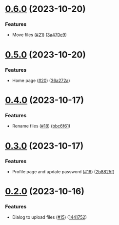 # [0.6.0](https://github.com/PedroChaparro/unofficial-frontend-react/compare/v0.5.0...v0.6.0) (2023-10-20)


### Features

* Move files ([#21](https://github.com/PedroChaparro/unofficial-frontend-react/issues/21)) ([3a470e9](https://github.com/PedroChaparro/unofficial-frontend-react/commit/3a470e97df16f038658bb2e13019c2adda4a5e0a))



# [0.5.0](https://github.com/PedroChaparro/unofficial-frontend-react/compare/v0.4.0...v0.5.0) (2023-10-20)


### Features

* Home page ([#20](https://github.com/PedroChaparro/unofficial-frontend-react/issues/20)) ([36a272a](https://github.com/PedroChaparro/unofficial-frontend-react/commit/36a272ad72732e2eb8b21c8a18a9dfab7d72c837))



# [0.4.0](https://github.com/PedroChaparro/unofficial-frontend-react/compare/v0.3.0...v0.4.0) (2023-10-17)


### Features

* Rename files ([#18](https://github.com/PedroChaparro/unofficial-frontend-react/issues/18)) ([bbc6f61](https://github.com/PedroChaparro/unofficial-frontend-react/commit/bbc6f611b9f8dd9526d67e55bc79aabc1a9acdb2))



# [0.3.0](https://github.com/PedroChaparro/unofficial-frontend-react/compare/v0.2.0...v0.3.0) (2023-10-17)


### Features

* Profile page and update password ([#16](https://github.com/PedroChaparro/unofficial-frontend-react/issues/16)) ([2b8825f](https://github.com/PedroChaparro/unofficial-frontend-react/commit/2b8825ff55b8df092b72bbaaab9a9544b1e1307b))



# [0.2.0](https://github.com/PedroChaparro/unofficial-frontend-react/compare/v0.1.0...v0.2.0) (2023-10-16)


### Features

* Dialog to upload files ([#15](https://github.com/PedroChaparro/unofficial-frontend-react/issues/15)) ([1441752](https://github.com/PedroChaparro/unofficial-frontend-react/commit/14417526a6eeb4fc3caaab4f6b37a53e65b35052))



